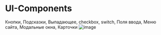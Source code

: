 # UI-Components
Кнопки, Подсказки, Выпадающее, checkbox, switch, Поля ввода, Меню сайта, Модальные окна, Карточки
![image](https://github.com/Aleksey-Kirsanov/UI-Components/assets/108628088/36d629d4-60fe-4b8a-990a-b4ad2783712e)

